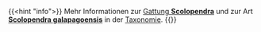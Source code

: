 ---
---
{{<hint "info">}}
Mehr Informationen zur [Gattung **Scolopendra**](/skolopender/taxonomie/scolopendromorpha/scolopendra/) und zur Art [**Scolopendra galapagoensis**](/skolopender/taxonomie/scolopendromorpha/scolopendra/galapagoensis) in der [Taxonomie](/skolopender/taxonomie/).
{{</hint>}}